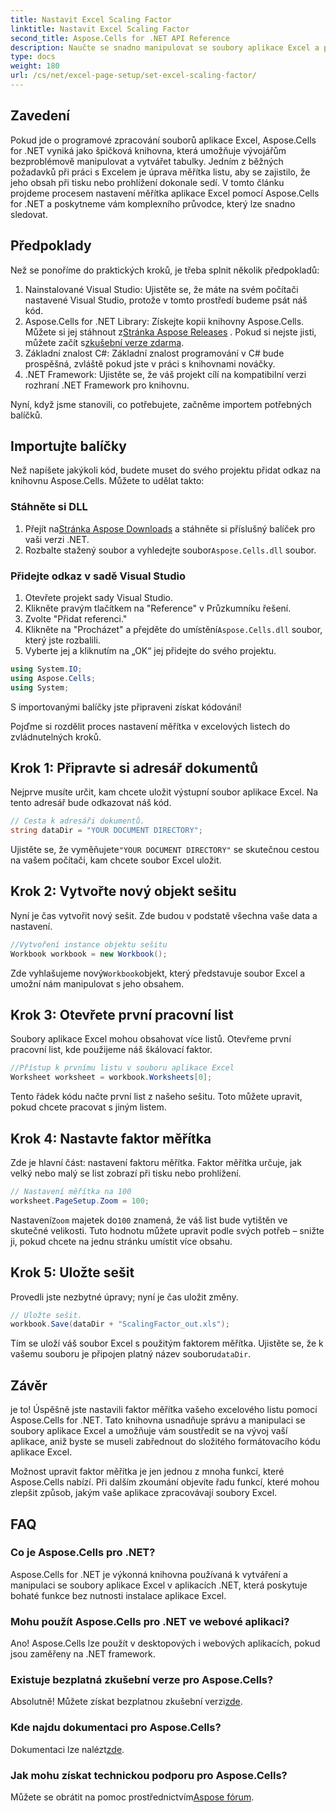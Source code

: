 ```yaml
---
title: Nastavit Excel Scaling Factor
linktitle: Nastavit Excel Scaling Factor
second_title: Aspose.Cells for .NET API Reference
description: Naučte se snadno manipulovat se soubory aplikace Excel a přizpůsobit faktor měřítka pomocí Aspose.Cells for .NET.
type: docs
weight: 180
url: /cs/net/excel-page-setup/set-excel-scaling-factor/
---
```

## Zavedení

Pokud jde o programové zpracování souborů aplikace Excel, Aspose.Cells for .NET vyniká jako špičková knihovna, která umožňuje vývojářům bezproblémově manipulovat a vytvářet tabulky. Jedním z běžných požadavků při práci s Excelem je úprava měřítka listu, aby se zajistilo, že jeho obsah při tisku nebo prohlížení dokonale sedí. V tomto článku projdeme procesem nastavení měřítka aplikace Excel pomocí Aspose.Cells for .NET a poskytneme vám komplexního průvodce, který lze snadno sledovat.

## Předpoklady

Než se ponoříme do praktických kroků, je třeba splnit několik předpokladů:

1. Nainstalované Visual Studio: Ujistěte se, že máte na svém počítači nastavené Visual Studio, protože v tomto prostředí budeme psát náš kód.
2.  Aspose.Cells for .NET Library: Získejte kopii knihovny Aspose.Cells. Můžete si jej stáhnout z[Stránka Aspose Releases](https://releases.aspose.com/cells/net/) . Pokud si nejste jisti, můžete začít s[zkušební verze zdarma](https://releases.aspose.com/).
3. Základní znalost C#: Základní znalost programování v C# bude prospěšná, zvláště pokud jste v práci s knihovnami nováčky.
4. .NET Framework: Ujistěte se, že váš projekt cílí na kompatibilní verzi rozhraní .NET Framework pro knihovnu.

Nyní, když jsme stanovili, co potřebujete, začněme importem potřebných balíčků.

## Importujte balíčky

Než napíšete jakýkoli kód, budete muset do svého projektu přidat odkaz na knihovnu Aspose.Cells. Můžete to udělat takto:

### Stáhněte si DLL

1.  Přejít na[Stránka Aspose Downloads](https://releases.aspose.com/cells/net/) a stáhněte si příslušný balíček pro vaši verzi .NET.
2. Rozbalte stažený soubor a vyhledejte soubor`Aspose.Cells.dll` soubor.

### Přidejte odkaz v sadě Visual Studio

1. Otevřete projekt sady Visual Studio.
2. Klikněte pravým tlačítkem na "Reference" v Průzkumníku řešení.
3. Zvolte "Přidat referenci." 
4.  Klikněte na "Procházet" a přejděte do umístění`Aspose.Cells.dll` soubor, který jste rozbalili.
5. Vyberte jej a kliknutím na „OK“ jej přidejte do svého projektu.

```csharp
using System.IO;
using Aspose.Cells;
using System;
```

S importovanými balíčky jste připraveni získat kódování!

Pojďme si rozdělit proces nastavení měřítka v excelových listech do zvládnutelných kroků.

## Krok 1: Připravte si adresář dokumentů

Nejprve musíte určit, kam chcete uložit výstupní soubor aplikace Excel. Na tento adresář bude odkazovat náš kód. 

```csharp
// Cesta k adresáři dokumentů.
string dataDir = "YOUR DOCUMENT DIRECTORY";
```

 Ujistěte se, že vyměňujete`"YOUR DOCUMENT DIRECTORY"` se skutečnou cestou na vašem počítači, kam chcete soubor Excel uložit.

## Krok 2: Vytvořte nový objekt sešitu

Nyní je čas vytvořit nový sešit. Zde budou v podstatě všechna vaše data a nastavení.

```csharp
//Vytvoření instance objektu sešitu
Workbook workbook = new Workbook();
```

 Zde vyhlašujeme nový`Workbook`objekt, který představuje soubor Excel a umožní nám manipulovat s jeho obsahem.

## Krok 3: Otevřete první pracovní list

Soubory aplikace Excel mohou obsahovat více listů. Otevřeme první pracovní list, kde použijeme náš škálovací faktor.

```csharp
//Přístup k prvnímu listu v souboru aplikace Excel
Worksheet worksheet = workbook.Worksheets[0];
```

Tento řádek kódu načte první list z našeho sešitu. Toto můžete upravit, pokud chcete pracovat s jiným listem.

## Krok 4: Nastavte faktor měřítka

Zde je hlavní část: nastavení faktoru měřítka. Faktor měřítka určuje, jak velký nebo malý se list zobrazí při tisku nebo prohlížení.

```csharp
// Nastavení měřítka na 100
worksheet.PageSetup.Zoom = 100;
```

 Nastavení`Zoom` majetek do`100` znamená, že váš list bude vytištěn ve skutečné velikosti. Tuto hodnotu můžete upravit podle svých potřeb – snižte ji, pokud chcete na jednu stránku umístit více obsahu.

## Krok 5: Uložte sešit

Provedli jste nezbytné úpravy; nyní je čas uložit změny.

```csharp
// Uložte sešit.
workbook.Save(dataDir + "ScalingFactor_out.xls");
```

 Tím se uloží váš soubor Excel s použitým faktorem měřítka. Ujistěte se, že k vašemu souboru je připojen platný název souboru`dataDir`.

## Závěr

je to! Úspěšně jste nastavili faktor měřítka vašeho excelového listu pomocí Aspose.Cells for .NET. Tato knihovna usnadňuje správu a manipulaci se soubory aplikace Excel a umožňuje vám soustředit se na vývoj vaší aplikace, aniž byste se museli zabřednout do složitého formátovacího kódu aplikace Excel.

Možnost upravit faktor měřítka je jen jednou z mnoha funkcí, které Aspose.Cells nabízí. Při dalším zkoumání objevíte řadu funkcí, které mohou zlepšit způsob, jakým vaše aplikace zpracovávají soubory Excel.

## FAQ

### Co je Aspose.Cells pro .NET?  
Aspose.Cells for .NET je výkonná knihovna používaná k vytváření a manipulaci se soubory aplikace Excel v aplikacích .NET, která poskytuje bohaté funkce bez nutnosti instalace aplikace Excel.

### Mohu použít Aspose.Cells pro .NET ve webové aplikaci?  
Ano! Aspose.Cells lze použít v desktopových i webových aplikacích, pokud jsou zaměřeny na .NET framework.

### Existuje bezplatná zkušební verze pro Aspose.Cells?  
 Absolutně! Můžete získat bezplatnou zkušební verzi[zde](https://releases.aspose.com/).

### Kde najdu dokumentaci pro Aspose.Cells?  
Dokumentaci lze nalézt[zde](https://reference.aspose.com/cells/net/).

### Jak mohu získat technickou podporu pro Aspose.Cells?  
 Můžete se obrátit na pomoc prostřednictvím[Aspose fórum](https://forum.aspose.com/c/cells/9).
